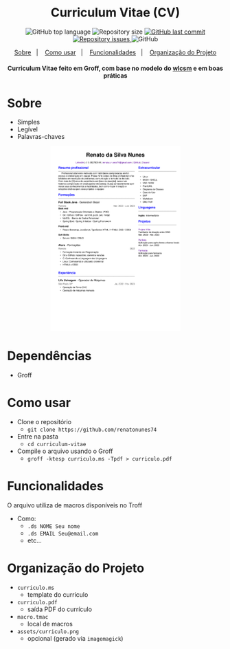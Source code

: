 <div align="center">

# Curriculum Vitae (CV)

<img alt="GitHub top language" src="https://img.shields.io/github/languages/top/renatonunes74/curriculum_vitae.svg?style=for-the-badge">

<img alt="Repository size" src="https://img.shields.io/github/repo-size/renatonunes74/curriculum_vitae.svg?style=for-the-badge">
<a href="https://github.com/renatonunes74/curriculum_vitae/commits/master">
<img alt="GitHub last commit" src="https://img.shields.io/github/last-commit/renatonunes74/curriculum_vitae.svg?style=for-the-badge">
</a>

<a href="https://github.com/renatonunes74/curriculum_vitae/issues">
<img alt="Repository issues" src="https://img.shields.io/github/issues/renatonunes74/curriculum_vitae.svg?style=for-the-badge">
</a>

<img alt="GitHub" src="https://img.shields.io/github/license/renatonunes74/curriculum_vitae.svg?style=for-the-badge">

  <a href="#sobre">Sobre</a>&nbsp;&nbsp;&nbsp;|&nbsp;&nbsp;&nbsp;
  <a href="#como-usar">Como usar</a>&nbsp;&nbsp;&nbsp;|&nbsp;&nbsp;&nbsp;
  <a href="#funcionalidades">Funcionalidades</a>&nbsp;&nbsp;&nbsp;|&nbsp;&nbsp;&nbsp;
  <a href="#organização-do-projeto">Organização do Projeto</a>

  <h4>Curriculum Vitae feito em Groff, com base no modelo do <a href="https://github.com/wlcsm/resume">wlcsm</a> e em boas práticas</h4>
</p>
</div>

# Sobre
- Simples
- Legível
- Palavras-chaves

<div align="center"> 
<img src="./assets/curriculo_2.png" width=60%>
</div>

# Dependências
- Groff

# Como usar
- Clone o repositório
    - `git clone https://github.com/renatonunes74`
- Entre na pasta
    - `cd curriculum-vitae`
- Compile o arquivo usando o Groff
    - `groff -ktesp curriculo.ms -Tpdf > curriculo.pdf`

# Funcionalidades
O arquivo utiliza de macros disponíveis no Troff
- Como:
  - `.ds NOME Seu nome`
  - `.ds EMAIL Seu@email.com`
  - etc...

# Organização do Projeto
- `curriculo.ms`
    - template do currículo
- `curriculo.pdf`
    - saída PDF do currículo
- `macro.tmac`
    - local de macros
- `assets/curriculo.png`
    - opcional (gerado via `imagemagick`)
